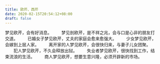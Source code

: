 ```yaml
---
title: 欧芹、西芹
date: 2020-02-15T20:54:12+08:00
draft: false
---
```


梦见欧芹，会有好消息。
　　梦见剖欧芹，是不祥之兆，会与口是心非的朋友打交道。
　　已婚女子梦见欧芹，丈夫的家庭会愈来愈强大。
　　少女梦见欧芹，会嫁到上层人家。
　　离开家的人梦见欧芹，会很快归来，与妻子儿女团聚。
　　犯人梦见欧芹，不久会释放出狱。
　　失业者梦见欧芹，很快找到工作，结束流浪的生活。
　　商人梦见欧芹，想要生意兴隆，必须开辟新的市场。